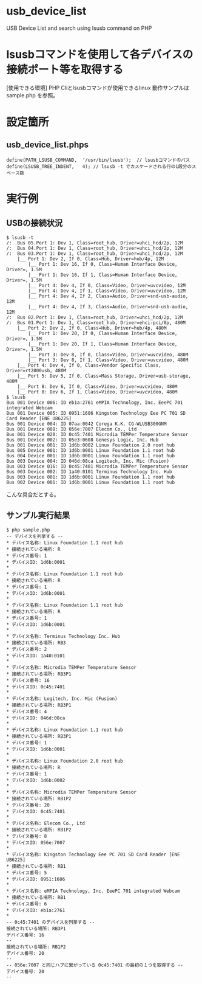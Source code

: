 # usb_device_list
USB Device List and search using lsusb command on PHP

# lsusbコマンドを使用して各デバイスの接続ポート等を取得する

  [使用できる環境] PHP Cliとlsusbコマンドが使用できるlinux
  動作サンプルは sample.php を参照。

# 設定箇所

## usb_device_list.phps
    define(PATH_LSUSB_COMMAND,	'/usr/bin/lsusb');	// lsusbコマンドのパス
    define(LSUSB_TREE_INDENT,	4);	// lsusb -t でカスケードされる行の1段分のスペース数


# 実行例

## USBの接続状況

    $ lsusb -t
    /:  Bus 05.Port 1: Dev 1, Class=root_hub, Driver=uhci_hcd/2p, 12M
    /:  Bus 04.Port 1: Dev 1, Class=root_hub, Driver=uhci_hcd/2p, 12M
    /:  Bus 03.Port 1: Dev 1, Class=root_hub, Driver=uhci_hcd/2p, 12M
        |__ Port 1: Dev 2, If 0, Class=Hub, Driver=hub/4p, 12M
            |__ Port 1: Dev 16, If 0, Class=Human Interface Device, Driver=, 1.5M
            |__ Port 1: Dev 16, If 1, Class=Human Interface Device, Driver=, 1.5M
            |__ Port 4: Dev 4, If 0, Class=Video, Driver=uvcvideo, 12M
            |__ Port 4: Dev 4, If 1, Class=Video, Driver=uvcvideo, 12M
            |__ Port 4: Dev 4, If 2, Class=Audio, Driver=snd-usb-audio, 12M
            |__ Port 4: Dev 4, If 3, Class=Audio, Driver=snd-usb-audio, 12M
    /:  Bus 02.Port 1: Dev 1, Class=root_hub, Driver=uhci_hcd/2p, 12M
    /:  Bus 01.Port 1: Dev 1, Class=root_hub, Driver=ehci-pci/8p, 480M
        |__ Port 2: Dev 2, If 0, Class=Hub, Driver=hub/4p, 480M
            |__ Port 1: Dev 20, If 0, Class=Human Interface Device, Driver=, 1.5M
            |__ Port 1: Dev 20, If 1, Class=Human Interface Device, Driver=, 1.5M
            |__ Port 3: Dev 8, If 0, Class=Video, Driver=uvcvideo, 480M
            |__ Port 3: Dev 8, If 1, Class=Video, Driver=uvcvideo, 480M
        |__ Port 4: Dev 4, If 0, Class=Vendor Specific Class, Driver=rt2800usb, 480M
        |__ Port 5: Dev 5, If 0, Class=Mass Storage, Driver=usb-storage, 480M
        |__ Port 8: Dev 6, If 0, Class=Video, Driver=uvcvideo, 480M
        |__ Port 8: Dev 6, If 1, Class=Video, Driver=uvcvideo, 480M
    $ lsusb
    Bus 001 Device 006: ID eb1a:2761 eMPIA Technology, Inc. EeePC 701 integrated Webcam
    Bus 001 Device 005: ID 0951:1606 Kingston Technology Eee PC 701 SD Card Reader [ENE UB6225]
    Bus 001 Device 004: ID 07aa:0042 Corega K.K. CG-WLUSB300GNM
    Bus 001 Device 008: ID 056e:7007 Elecom Co., Ltd 
    Bus 001 Device 020: ID 0c45:7401 Microdia TEMPer Temperature Sensor
    Bus 001 Device 002: ID 05e3:0608 Genesys Logic, Inc. Hub
    Bus 001 Device 001: ID 1d6b:0002 Linux Foundation 2.0 root hub
    Bus 005 Device 001: ID 1d6b:0001 Linux Foundation 1.1 root hub
    Bus 004 Device 001: ID 1d6b:0001 Linux Foundation 1.1 root hub
    Bus 003 Device 004: ID 046d:08ca Logitech, Inc. Mic (Fusion)
    Bus 003 Device 016: ID 0c45:7401 Microdia TEMPer Temperature Sensor
    Bus 003 Device 002: ID 1a40:0101 Terminus Technology Inc. Hub
    Bus 003 Device 001: ID 1d6b:0001 Linux Foundation 1.1 root hub
    Bus 002 Device 001: ID 1d6b:0001 Linux Foundation 1.1 root hub

こんな具合だとする。

## サンプル実行結果

    $ php sample.php
    -- デバイスを列挙する --
    * デバイス名称: Linux Foundation 1.1 root hub
    * 接続されている場所: R
    * デバイス番号: 1
    * デバイスID: 1d6b:0001
    *
    * デバイス名称: Linux Foundation 1.1 root hub
    * 接続されている場所: R
    * デバイス番号: 1
    * デバイスID: 1d6b:0001
    *
    * デバイス名称: Linux Foundation 1.1 root hub
    * 接続されている場所: R
    * デバイス番号: 1
    * デバイスID: 1d6b:0001
    *
    * デバイス名称: Terminus Technology Inc. Hub
    * 接続されている場所: RB3
    * デバイス番号: 2
    * デバイスID: 1a40:0101
    *
    * デバイス名称: Microdia TEMPer Temperature Sensor
    * 接続されている場所: RB3P1
    * デバイス番号: 16
    * デバイスID: 0c45:7401
    *
    * デバイス名称: Logitech, Inc. Mic (Fusion)
    * 接続されている場所: RB3P1
    * デバイス番号: 4
    * デバイスID: 046d:08ca
    *
    * デバイス名称: Linux Foundation 1.1 root hub
    * 接続されている場所: RB3P1
    * デバイス番号: 1
    * デバイスID: 1d6b:0001
    *
    * デバイス名称: Linux Foundation 2.0 root hub
    * 接続されている場所: R
    * デバイス番号: 1
    * デバイスID: 1d6b:0002
    *
    * デバイス名称: Microdia TEMPer Temperature Sensor
    * 接続されている場所: RB1P2
    * デバイス番号: 20
    * デバイスID: 0c45:7401
    *
    * デバイス名称: Elecom Co., Ltd
    * 接続されている場所: RB1P2
    * デバイス番号: 8
    * デバイスID: 056e:7007
    *
    * デバイス名称: Kingston Technology Eee PC 701 SD Card Reader [ENE UB6225]
    * 接続されている場所: RB1
    * デバイス番号: 5
    * デバイスID: 0951:1606
    *
    * デバイス名称: eMPIA Technology, Inc. EeePC 701 integrated Webcam
    * 接続されている場所: RB1
    * デバイス番号: 6
    * デバイスID: eb1a:2761
    *
    -- 0c45:7401 のデバイスを列挙する --
    接続されている場所: RB3P1
    デバイス番号: 16
    --
    接続されている場所: RB1P2
    デバイス番号: 20
    --
    -- 056e:7007 と同じハブに繋がっている 0c45:7401 の最初の１つを取得する --
    デバイス番号: 20
    --


